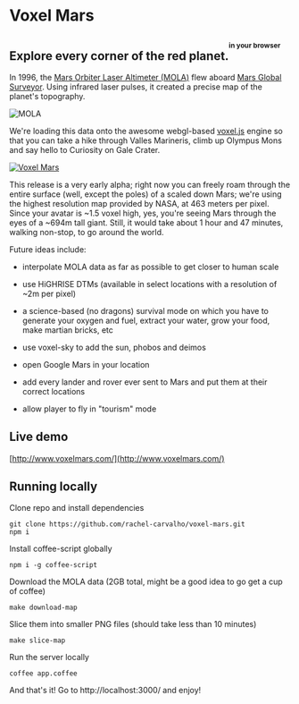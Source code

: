 Voxel Mars
==========

## Explore every corner of the red planet.<sup><sup><sup>in your browser</sup></sup></sup>

In 1996, the [Mars Orbiter Laser Altimeter (MOLA)](http://en.wikipedia.org/wiki/Mars_Orbiter_Laser_Altimeter) flew aboard [Mars Global Surveyor](http://en.wikipedia.org/wiki/Mars_Global_Surveyor). Using infrared laser pulses, it created a precise map of the planet's topography.

![MOLA](http://i.imgur.com/fqkYKU5.gif)

We're loading this data onto the awesome webgl-based [voxel.js](http://voxeljs.com/) engine so that you can take a hike through Valles Marineris, climb up Olympus Mons and say hello to Curiosity on Gale Crater.

[![Voxel Mars](http://i.imgur.com/tKvgHfU.jpg)](http://www.voxelmars.com/)

This release is a very early alpha; right now you can freely roam through the entire surface (well, except the poles) of a scaled down Mars; we're using the highest resolution map provided by NASA, at 463 meters per pixel. Since your avatar is ~1.5 voxel high, yes, you're seeing Mars through the eyes of a ~694m tall giant. Still, it would take about 1 hour and 47 minutes, walking non-stop, to go around the world.

Future ideas include:
  - interpolate MOLA data as far as possible to get closer to human scale

  - use HiGHRISE DTMs (available in select locations with a resolution of ~2m per pixel)

  - a science-based (no dragons) survival mode on which you have to generate your oxygen and fuel, extract your water, grow your food, make martian bricks, etc

  - use voxel-sky to add the sun, phobos and deimos

  - open Google Mars in your location

  - add every lander and rover ever sent to Mars and put them at their correct locations

  - allow player to fly in "tourism" mode

## Live demo

[http://www.voxelmars.com/](http://www.voxelmars.com/)

## Running locally

Clone repo and install dependencies

```
git clone https://github.com/rachel-carvalho/voxel-mars.git
npm i
```

Install coffee-script globally

```
npm i -g coffee-script
```

Download the MOLA data (2GB total, might be a good idea to go get a cup of coffee)

```
make download-map
```

Slice them into smaller PNG files (should take less than 10 minutes)

```
make slice-map
```

Run the server locally

```
coffee app.coffee
```

And that's it! Go to http://localhost:3000/ and enjoy!